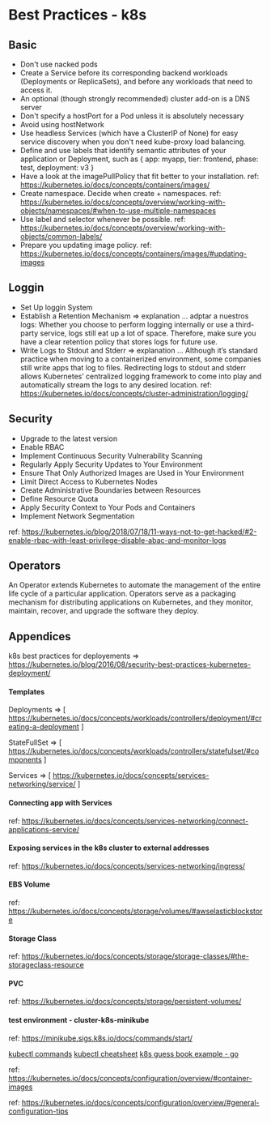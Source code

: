 # Best Practices - k8s 

## Basic 

* Don't use nacked pods 
* Create a Service before its corresponding backend workloads (Deployments or ReplicaSets), and before any workloads that need to access it.
* An optional (though strongly recommended) cluster add-on is a DNS server
* Don't specify a hostPort for a Pod unless it is absolutely necessary
* Avoid using hostNetwork
* Use headless Services (which have a ClusterIP of None) for easy service discovery when you don't need kube-proxy load balancing.
* Define and use labels that identify semantic attributes of your application or Deployment, such as { app: myapp, tier: frontend, phase: test, deployment: v3 }
* Have a look at the imagePullPolicy that fit better to your installation. ref: https://kubernetes.io/docs/concepts/containers/images/
* Create namespace. Decide when create + namespaces. ref: https://kubernetes.io/docs/concepts/overview/working-with-objects/namespaces/#when-to-use-multiple-namespaces
* Use label and selector whenever be possible. ref: https://kubernetes.io/docs/concepts/overview/working-with-objects/common-labels/
* Prepare you updating image policy. ref: https://kubernetes.io/docs/concepts/containers/images/#updating-images 

## Loggin 

* Set Up loggin System 
* Establish a Retention Mechanism => explanation ... adptar a nuestros logs: Whether you choose to perform logging internally or use a third-party service, logs still eat up a lot of space. Therefore, make sure you have a clear retention policy that stores logs for future use.
* Write Logs to Stdout and Stderr => explanation ... Although it’s standard practice when moving to a containerized environment, 
some companies still write apps that log to files. Redirecting logs to stdout and stderr allows Kubernetes’ centralized logging framework to come into play and automatically stream the logs to any desired location. ref: https://kubernetes.io/docs/concepts/cluster-administration/logging/


## Security ## 

* Upgrade to the latest version
* Enable RBAC
* Implement Continuous Security Vulnerability Scanning
* Regularly Apply Security Updates to Your Environment
* Ensure That Only Authorized Images are Used in Your Environment
* Limit Direct Access to Kubernetes Nodes
* Create Administrative Boundaries between Resources
* Define Resource Quota
* Apply Security Context to Your Pods and Containers
* Implement Network Segmentation

ref: https://kubernetes.io/blog/2018/07/18/11-ways-not-to-get-hacked/#2-enable-rbac-with-least-privilege-disable-abac-and-monitor-logs

## Operators 

An Operator extends Kubernetes to automate the management of the entire life cycle of a particular application. 
Operators serve as a packaging mechanism for distributing applications on Kubernetes, and they monitor, maintain, 
recover, and upgrade the software they deploy.

## Appendices

k8s best practices for deployements => https://kubernetes.io/blog/2016/08/security-best-practices-kubernetes-deployment/

#### Templates

Deployments => [ https://kubernetes.io/docs/concepts/workloads/controllers/deployment/#creating-a-deployment ]

StateFullSet => [ https://kubernetes.io/docs/concepts/workloads/controllers/statefulset/#components ]

Services => [ https://kubernetes.io/docs/concepts/services-networking/service/ ]


####  Connecting app with Services

ref: https://kubernetes.io/docs/concepts/services-networking/connect-applications-service/

####  Exposing services in the k8s cluster to external addresses

ref: https://kubernetes.io/docs/concepts/services-networking/ingress/

####  EBS Volume

ref: https://kubernetes.io/docs/concepts/storage/volumes/#awselasticblockstore

####  Storage Class

ref: https://kubernetes.io/docs/concepts/storage/storage-classes/#the-storageclass-resource

#### PVC

ref: https://kubernetes.io/docs/concepts/storage/persistent-volumes/

#### test environment - cluster-k8s-minikube
ref: https://minikube.sigs.k8s.io/docs/commands/start/

[kubectl commands](https://kubernetes.io/docs/reference/generated/kubectl/kubectl-commands)
[kubectl cheatsheet](https://kubernetes.io/docs/reference/kubectl/cheatsheet/)
[k8s guess book example - go](https://github.com/kubernetes/examples/tree/master/guestbook-go)

ref: https://kubernetes.io/docs/concepts/configuration/overview/#container-images

ref: https://kubernetes.io/docs/concepts/configuration/overview/#general-configuration-tips
